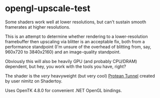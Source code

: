 # opengl-upscale-test

Some shaders work well at lower resolutions, but can't sustain smooth framerates at higher resolutions.

This is an attempt to determine whether rendering to a lower-resolution framebuffer then upscaling
via blitter is an acceptable fix, both from a performance standpoint (I'm unsure of the overhead of
blitting from, say, 960x720 to 3840x2160) and an image-quality standpoint.

Obviously this will also be heavily GPU (and probably CPU/DRAM) dependent, but hey, you work with the
tools you have, right?

The shader is the _very_ heavyweight (but very cool) [Protean Tunnel](https://www.shadertoy.com/view/3l23Rh)
created by user nimitz on Shadertoy.

Uses OpenTK 4.8.0 for convenient .NET OpenGL bindings.
